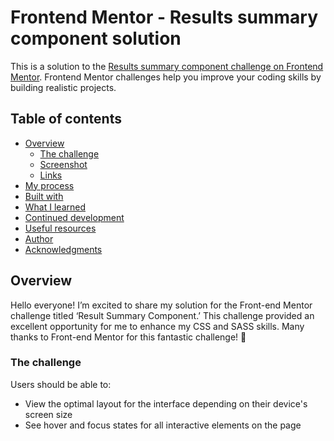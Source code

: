 # Frontend Mentor - Results summary component solution

This is a solution to the [Results summary component challenge on Frontend Mentor](https://www.frontendmentor.io/challenges/results-summary-component-CE_K6s0maV). Frontend Mentor challenges help you improve your coding skills by building realistic projects. 

## Table of contents

- [Overview](#overview)
  - [The challenge](#the-challenge)
  - [Screenshot](#screenshot)
  - [Links](#links)
- [My process](#my-process)
- [Built with](#built-with)
- [What I learned](#what-i-learned)
- [Continued development](#continued-development)
- [Useful resources](#useful-resources)
- [Author](#author)
- [Acknowledgments](#acknowledgments)


## Overview 
Hello everyone! I’m excited to share my solution for the Front-end Mentor challenge titled ‘Result Summary Component.’ This challenge provided an excellent opportunity for me to enhance my CSS and SASS skills. Many thanks to Front-end Mentor for this fantastic challenge! 🚀

### The challenge

Users should be able to:
- View the optimal layout for the interface depending on their device's screen size
- See hover and focus states for all interactive elements on the page


